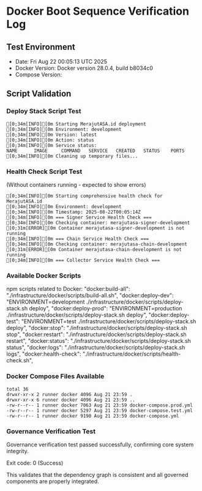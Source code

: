 # Docker Boot Sequence Verification Log

## Test Environment
- Date: Fri Aug 22 00:05:13 UTC 2025
- Docker Version: Docker version 28.0.4, build b8034c0
- Compose Version: 

## Script Validation

### Deploy Stack Script Test
    [0;34m[INFO][0m Starting MerajutASA.id deployment
    [0;34m[INFO][0m Environment: development
    [0;34m[INFO][0m Version: latest
    [0;34m[INFO][0m Action: status
    [0;34m[INFO][0m Service status:
    NAME      IMAGE     COMMAND   SERVICE   CREATED   STATUS    PORTS
    [0;34m[INFO][0m Cleaning up temporary files...

### Health Check Script Test
(Without containers running - expected to show errors)

    [0;34m[INFO][0m Starting comprehensive health check for MerajutASA.id
    [0;34m[INFO][0m Environment: development
    [0;34m[INFO][0m Timestamp: 2025-08-22T00:05:14Z
    [0;34m[INFO][0m === Signer Service Health Check ===
    [0;34m[INFO][0m Checking container: merajutasa-signer-development
    [0;31m[ERROR][0m Container merajutasa-signer-development is not running
    [0;34m[INFO][0m === Chain Service Health Check ===
    [0;34m[INFO][0m Checking container: merajutasa-chain-development
    [0;31m[ERROR][0m Container merajutasa-chain-development is not running
    [0;34m[INFO][0m === Collector Service Health Check ===

### Available Docker Scripts

npm scripts related to Docker:
        "docker:build-all": "./infrastructure/docker/scripts/build-all.sh",
        "docker:deploy-dev": "ENVIRONMENT=development ./infrastructure/docker/scripts/deploy-stack.sh deploy",
        "docker:deploy-prod": "ENVIRONMENT=production ./infrastructure/docker/scripts/deploy-stack.sh deploy",
        "docker:deploy-test": "ENVIRONMENT=test ./infrastructure/docker/scripts/deploy-stack.sh deploy",
        "docker:stop": "./infrastructure/docker/scripts/deploy-stack.sh stop",
        "docker:restart": "./infrastructure/docker/scripts/deploy-stack.sh restart",
        "docker:status": "./infrastructure/docker/scripts/deploy-stack.sh status",
        "docker:logs": "./infrastructure/docker/scripts/deploy-stack.sh logs",
        "docker:health-check": "./infrastructure/docker/scripts/health-check.sh",

### Docker Compose Files Available

    total 36
    drwxr-xr-x 2 runner docker 4096 Aug 21 23:59 .
    drwxr-xr-x 6 runner docker 4096 Aug 21 23:59 ..
    -rw-r--r-- 1 runner docker 7063 Aug 21 23:59 docker-compose.prod.yml
    -rw-r--r-- 1 runner docker 5297 Aug 21 23:59 docker-compose.test.yml
    -rw-r--r-- 1 runner docker 9190 Aug 21 23:59 docker-compose.yml

### Governance Verification Test

Governance verification test passed successfully, confirming core system integrity.

Exit code: 0 (Success)

This validates that the dependency graph is consistent and all governed
components are properly integrated.
